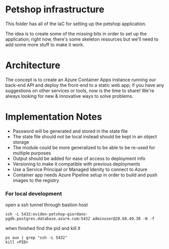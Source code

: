 # Petshop infrastructure
This folder has all of the IaC for setting up the petshop application.

The idea is to create some of the missing bits in order to set up the
application; right now, there's some skeleton resources but we'll need to add
some more stuff to make it work.

# Architecture
The concept is to create an Azure Container Apps instance running our back-end
API and deploy the front-end to a static web app; if you have any suggestions on
other services or tools, now is the time to share! We're always looking for new
& innovative ways to solve problems.

# Implementation Notes
- Password will be generated and stored in the state file
- The state file should not be local instead should be kept in an object storage
- The module could be more generalized to be able to be re-used for multiple purposes
- Output should be added for ease of access to deployment info
- Versioning to make it compatible with previous deployments
- Use a Service Principal or Managed Idenity to connect to Azure
- Container app needs Azure Pipeline setup in order to build and push images to the registry

### For local development 
open a ssh tunnel through bastion host
```
ssh -L 5432:eviden-petshop-giordano-pgdb.postgres.database.azure.com:5432 adminuser@20.68.49.30 -N -f
```
when finished find the pid and kill it
```
ps aux | grep "ssh -L 5432"
kill <PID>
```